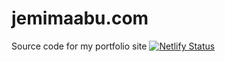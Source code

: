# jemimaabu.com
Source code for my portfolio site
[![Netlify Status](https://api.netlify.com/api/v1/badges/7805a2dc-c2b7-4d96-85e5-ea8956db88e0/deploy-status)](https://app.netlify.com/sites/jemimaabu/deploys)
